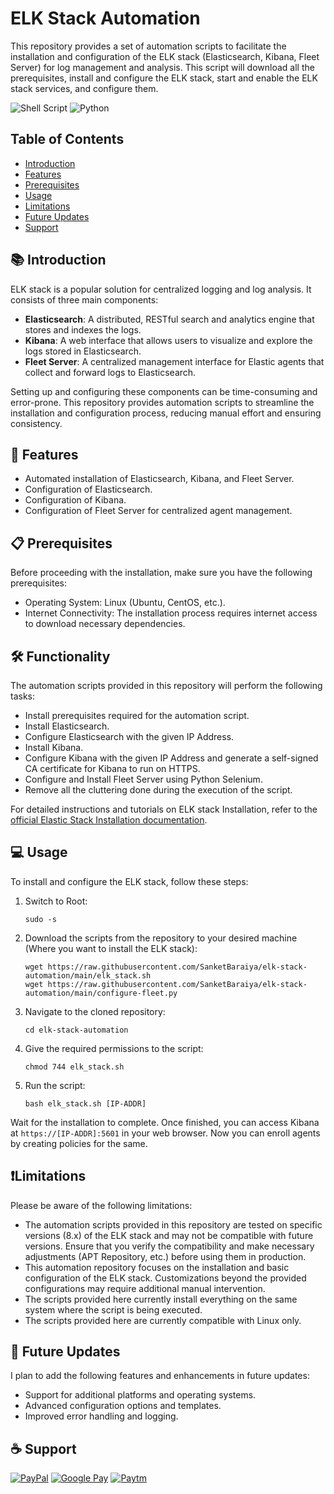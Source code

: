 # ELK Stack Automation

This repository provides a set of automation scripts to facilitate the installation and configuration of the ELK stack (Elasticsearch, Kibana, Fleet Server) for log management and analysis. This script will download all the prerequisites, install and configure the ELK stack, start and enable the ELK stack services, and configure them.

![Shell Script](https://img.shields.io/badge/shell_script-%23121011.svg?style=for-the-badge&logo=gnu-bash&logoColor=white) ![Python](https://img.shields.io/badge/python-3670A0?style=for-the-badge&logo=python&logoColor=ffdd54)

## Table of Contents

- [Introduction](#-introduction)
- [Features](#-features)
- [Prerequisites](#-prerequisites)
- [Usage](#-usage)
- [Limitations](#limitations)
- [Future Updates](#-future-updates)
- [Support](#coffee-support)

## 📚 Introduction

ELK stack is a popular solution for centralized logging and log analysis. It consists of three main components:

- **Elasticsearch**: A distributed, RESTful search and analytics engine that stores and indexes the logs.
- **Kibana**: A web interface that allows users to visualize and explore the logs stored in Elasticsearch.
- **Fleet Server**: A centralized management interface for Elastic agents that collect and forward logs to Elasticsearch.

Setting up and configuring these components can be time-consuming and error-prone. This repository provides automation scripts to streamline the installation and configuration process, reducing manual effort and ensuring consistency.

## 🚀 Features

- Automated installation of Elasticsearch, Kibana, and Fleet Server.
- Configuration of Elasticsearch.
- Configuration of Kibana.
- Configuration of Fleet Server for centralized agent management.

## 📋 Prerequisites

Before proceeding with the installation, make sure you have the following prerequisites:

- Operating System: Linux (Ubuntu, CentOS, etc.).
- Internet Connectivity: The installation process requires internet access to download necessary dependencies.

## 🛠️ Functionality

The automation scripts provided in this repository will perform the following tasks:

- Install prerequisites required for the automation script.
- Install Elasticsearch.
- Configure Elasticsearch with the given IP Address.
- Install Kibana.
- Configure Kibana with the given IP Address and generate a self-signed CA certificate for Kibana to run on HTTPS.
- Configure and Install Fleet Server using Python Selenium.
- Remove all the cluttering done during the execution of the script.

For detailed instructions and tutorials on ELK stack Installation, refer to the [official Elastic Stack Installation documentation](https://www.elastic.co/guide/en/elastic-stack/current/installing-elastic-stack.html).

## 💻 Usage

To install and configure the ELK stack, follow these steps:
1. Switch to Root:
   
   ```shell
   sudo -s
   ```
2. Download the scripts from the repository to your desired machine (Where you want to install the ELK stack):
   
   ```shell
   wget https://raw.githubusercontent.com/SanketBaraiya/elk-stack-automation/main/elk_stack.sh
   wget https://raw.githubusercontent.com/SanketBaraiya/elk-stack-automation/main/configure-fleet.py
   ```
3. Navigate to the cloned repository:

   ```shell
   cd elk-stack-automation
   ```
4. Give the required permissions to the script:

   ```shell
   chmod 744 elk_stack.sh
   ```
5. Run the script:

   ```shell
   bash elk_stack.sh [IP-ADDR]
   ```

Wait for the installation to complete. Once finished, you can access Kibana at `https://[IP-ADDR]:5601` in your web browser. Now you can enroll agents by creating policies for the same.

## ❗Limitations

Please be aware of the following limitations:

- The automation scripts provided in this repository are tested on specific versions (8.x) of the ELK stack and may not be compatible with future versions. Ensure that you verify the compatibility and make necessary adjustments (APT Repository, etc.) before using them in production.
- This automation repository focuses on the installation and basic configuration of the ELK stack. Customizations beyond the provided configurations may require additional manual intervention.
- The scripts provided here currently install everything on the same system where the script is being executed.
- The scripts provided here are currently compatible with Linux only.

## 🔮 Future Updates

I plan to add the following features and enhancements in future updates:

- Support for additional platforms and operating systems.
- Advanced configuration options and templates.
- Improved error handling and logging.

## :coffee: Support
[![PayPal](https://img.shields.io/badge/PayPal-00457C?style=for-the-badge&logo=paypal&logoColor=white)](https://www.paypal.me/sanketbaraiya16)
[![Google Pay](https://img.shields.io/badge/GooglePay-%233780F1.svg?style=for-the-badge&logo=Google-Pay&logoColor=white)](https://mega.nz/file/5AgGWYJY#OS2bS3sbPkUai0lE9wW6ymq_Ub1gLHn2XCZVanMWYts)
[![Paytm](https://img.shields.io/badge/Paytm-1C2C94?style=for-the-badge&logo=paytm&logoColor=05BAF3)](https://mega.nz/file/kBwSxKpL#BMColiA74JWw1cXx7Z0LdpEjBRmkc6rp5oWmq23pXNY)
